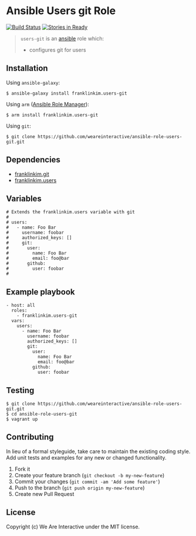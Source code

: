 # Ansible Users git Role

[![Build Status](https://travis-ci.org/weareinteractive/ansible-role-users-git.png?branch=master)](https://travis-ci.org/weareinteractive/ansible-role-users-git)
[![Stories in Ready](https://badge.waffle.io/weareinteractive/ansible-role-users-git.svg?label=ready&title=Ready)](http://waffle.io/weareinteractive/ansible-role-users-git)

> `users-git` is an [ansible](http://www.ansible.com) role which: 
> 
> * configures git for users

## Installation

Using `ansible-galaxy`:

```
$ ansible-galaxy install franklinkim.users-git
```

Using `arm` ([Ansible Role Manager](https://github.com/mirskytech/ansible-role-manager/)):

```
$ arm install franklinkim.users-git
```

Using `git`:

```
$ git clone https://github.com/weareinteractive/ansible-role-users-git.git
```

## Dependencies

* [franklinkim.git](https://github.com/weareinteractive/ansible-role-git)
* [franklinkim.users](https://github.com/weareinteractive/ansible-role-users)

## Variables

```
# Extends the franklinkim.users variable with git
# 
# users:
#   - name: Foo Bar
#     username: foobar
#     authorized_keys: []
#     git: 
#       user:
#         name: Foo Bar
#         email: foo@bar
#       github:
#         user: foobar
#
```

## Example playbook

```
- host: all
  roles: 
    - franklinkim.users-git
  vars:
    users:
      - name: Foo Bar
        username: foobar
        authorized_keys: []
        git:
          user:
            name: Foo Bar
            email: foo@bar
          github:
            user: foobar
```

## Testing

```
$ git clone https://github.com/weareinteractive/ansible-role-users-git.git
$ cd ansible-role-users-git
$ vagrant up
```

## Contributing
In lieu of a formal styleguide, take care to maintain the existing coding style. Add unit tests and examples for any new or changed functionality.

1. Fork it
2. Create your feature branch (`git checkout -b my-new-feature`)
3. Commit your changes (`git commit -am 'Add some feature'`)
4. Push to the branch (`git push origin my-new-feature`)
5. Create new Pull Request

## License
Copyright (c) We Are Interactive under the MIT license.
